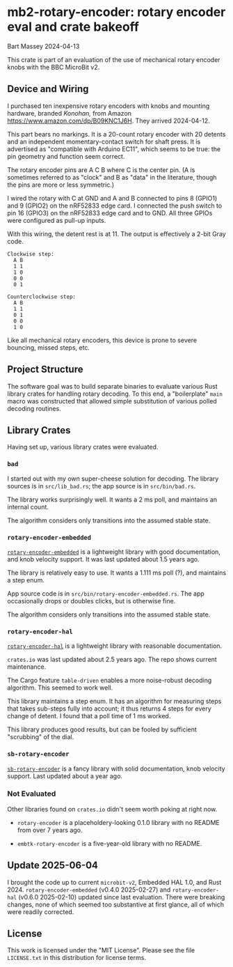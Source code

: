 # mb2-rotary-encoder: rotary encoder eval and crate bakeoff
Bart Massey 2024-04-13

This crate is part of an evaluation of the use of mechanical
rotary encoder knobs with the BBC MicroBit v2.

## Device and Wiring

I purchased ten inexpensive rotary encoders with knobs and
mounting hardware, branded *Konohan,* from Amazon
<https://www.amazon.com/dp/B09KNC1J6H>. They arrived
2024-04-12.

This part bears no markings. It is a 20-count rotary encoder
with 20 detents and an independent momentary-contact switch
for shaft press.  It is advertised as "compatible with
Arduino EC11", which seems to be true: the pin geometry and
function seem correct.

The rotary encoder pins are A C B where C is the center pin.
(A is sometimes referred to as "clock" and B as "data" in
the literature, though the pins are more or less symmetric.)

I wired the rotary with C at GND and A and B connected to
pins 8 (GPIO1) and 9 (GPIO2) on the nRF52833 edge card. I
connected the push switch to pin 16 (GPIO3) on the nRF52833
edge card and to GND. All three GPIOs were configured as
pull-up inputs.

With this wiring, the detent rest is at 11. The output is
effectively a 2-bit Gray code.

    Clockwise step:
      A B
      1 1
      1 0
      0 0
      0 1

    Counterclockwise step:
      A B
      1 1
      0 1
      0 0
      1 0

Like all mechanical rotary encoders, this device is prone to
severe bouncing, missed steps, etc.

## Project Structure

The software goal was to build separate binaries to evaluate
various Rust library crates for handling rotary decoding. To
this end, a "boilerplate" `main` macro was constructed that
allowed simple substitution of various polled decoding
routines.

## Library Crates

Having set up, various library crates were evaluated.

### `bad`

I started out with my own super-cheese solution for decoding.
The library sources is in `src/lib_bad.rs`; the app source
is in `src/bin/bad.rs`.

The library works surprisingly well. It wants a 2 ms poll,
and maintains an internal count.

The algorithm considers only transitions into the assumed
stable state.

### `rotary-encoder-embedded`

[`rotary-encoder-embedded`](https://crates.io/crates/rotary-encoder-embedded)
is a lightweight library with good documentation, and knob
velocity support. It was last updated about 1.5 years ago.

The library is relatively easy to use. It wants a 1.111 ms
poll (?), and maintains a step enum.
  
App source code is in `src/bin/rotary-encoder-embedded.rs`.
The app occasionally drops or doubles clicks, but is
otherwise fine.

The algorithm considers only transitions into the assumed
stable state.

### `rotary-encoder-hal`

[`rotary-encoder-hal`](https://crates.io/crates/rotary-encoder-hal)
is a lightweight library with reasonable documentation.

`crates.io` was last updated about 2.5 years ago. The repo
shows current maintenance.

The Cargo feature `table-driven` enables a more noise-robust
decoding algorithm. This seemed to work well.

This library maintains a step enum. It has an algorithm for
measuring steps that takes sub-steps fully into account; it
thus returns 4 steps for every change of detent. I found
that a poll time of 1 ms worked.

This library produces good results, but can be fooled by
sufficient "scrubbing" of the dial.

### `sb-rotary-encoder`

[`sb-rotary-encoder`](https://crates.io/crates/sb-rotary-encoder)
is a fancy library with solid documentation, knob velocity
support. Last updated about a year ago.
  
### Not Evaluated

Other libraries found on `crates.io` didn't seem worth
poking at right now.

* `rotary-encoder` is a placeholdery-looking 0.1.0 library
  with no README from over 7 years ago.

* `embtk-rotary-encoder` is a five-year-old library with no
  README.

## Update 2025-06-04

I brought the code up to current `microbit-v2`, Embedded HAL
1.0, and Rust 2024. `rotary-encoder-embedded` (v0.4.0
2025-02-27) and `rotary-encoder-hal` (v0.6.0 2025-02-10)
updated since last evaluation. There were breaking changes,
none of which seemed too substantive at first glance, all of
which were readily corrected.

## License

This work is licensed under the "MIT License". Please see the file
`LICENSE.txt` in this distribution for license terms.
